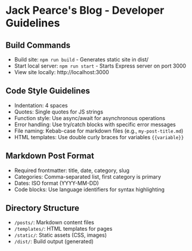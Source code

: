 # Jack Pearce's Blog - Developer Guidelines

## Build Commands
- Build site: `npm run build` - Generates static site in dist/
- Start local server: `npm run start` - Starts Express server on port 3000
- View site locally: http://localhost:3000

## Code Style Guidelines
- Indentation: 4 spaces
- Quotes: Single quotes for JS strings
- Function style: Use async/await for asynchronous operations
- Error handling: Use try/catch blocks with specific error messages
- File naming: Kebab-case for markdown files (e.g., `my-post-title.md`)
- HTML templates: Use double curly braces for variables `{{variable}}`

## Markdown Post Format
- Required frontmatter: title, date, category, slug
- Categories: Comma-separated list, first category is primary
- Dates: ISO format (YYYY-MM-DD)
- Code blocks: Use language identifiers for syntax highlighting

## Directory Structure
- `/posts/`: Markdown content files
- `/templates/`: HTML templates for pages
- `/static/`: Static assets (CSS, images)
- `/dist/`: Build output (generated)